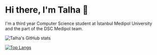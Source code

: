 # Hi there, I'm Talha 👋  

I'm a third year Computer Science student at İstanbul Medipol University and the part of the DSC Medipol team.

![Talha's GitHub stats](https://github-readme-stats.vercel.app/api?username=Talhaasan&show_icons=true&theme=radical)

[![Top Langs](https://github-readme-stats.vercel.app/api/top-langs/?username=Talhaasan&layout=compact)](https://github.com/Talhaasan/github-readme-stats)
